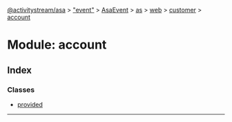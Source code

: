 [@activitystream/asa](../README.md) > ["event"](../modules/_event_.md) > [AsaEvent](../modules/_event_.asaevent.md) > [as](../modules/_event_.asaevent.as.md) > [web](../modules/_event_.asaevent.as.web.md) > [customer](../modules/_event_.asaevent.as.web.customer.md) > [account](../modules/_event_.asaevent.as.web.customer.account.md)

# Module: account

## Index

### Classes

* [provided](../classes/_event_.asaevent.as.web.customer.account.provided.md)

---

